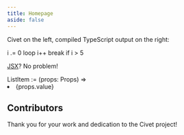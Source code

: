 ```yaml
---
title: Homepage
aside: false
---
```


<script setup>
  import Hero from './.vitepress/components/Hero.vue'
  import Contributors from './.vitepress/components/Contributors.vue'
  import Sponsors from './.vitepress/components/Sponsors.vue'
</script>

<Hero />

Civet on the left, compiled TypeScript output on the right:

<Playground>
i .= 0
loop
  i++
  break if i > 5
</Playground>

[JSX](/cheatsheet#jsx)? No problem!

<Playground>
ListItem := (props: Props) =>
  <li .item>{props.value}
</Playground>

<Sponsors />

## Contributors

Thank you for your work and dedication to the Civet project!

<Contributors />
